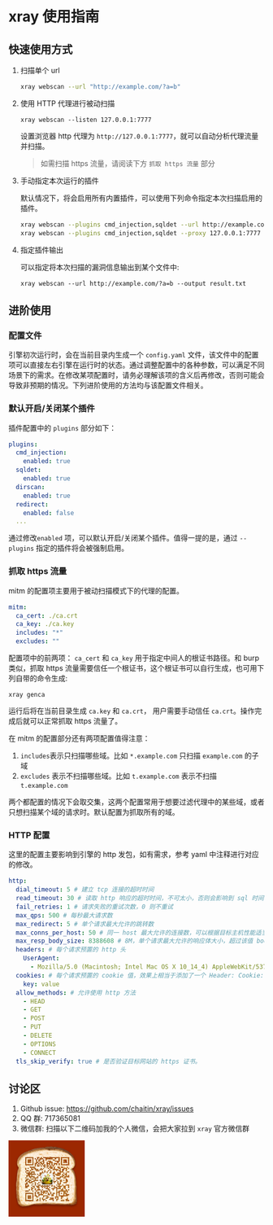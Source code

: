 

# xray 使用指南
    

## 快速使用方式

1. 扫描单个 url
    
    ```bash
    xray webscan --url "http://example.com/?a=b"
    ```

1. 使用 HTTP 代理进行被动扫描
    
    ```
    xray webscan --listen 127.0.0.1:7777
    ```
   设置浏览器 http 代理为 `http://127.0.0.1:7777`，就可以自动分析代理流量并扫描。
   
   >如需扫描 https 流量，请阅读下方 `抓取 https 流量` 部分

1. 手动指定本次运行的插件
   
   默认情况下，将会启用所有内置插件，可以使用下列命令指定本次扫描启用的插件。
   
   ```bash
   xray webscan --plugins cmd_injection,sqldet --url http://example.com
   xray webscan --plugins cmd_injection,sqldet --proxy 127.0.0.1:7777
   ```
      
1. 指定插件输出

    可以指定将本次扫描的漏洞信息输出到某个文件中:
    
    ```
    xray webscan --url http://example.com/?a=b --output result.txt
    ```

   
## 进阶使用

### 配置文件

引擎初次运行时，会在当前目录内生成一个 `config.yaml` 文件，该文件中的配置项可以直接左右引擎在运行时的状态。通过调整配置中的各种参数，可以满足不同场景下的需求。在修改某项配置时，请务必理解该项的含义后再修改，否则可能会导致非预期的情况。下列进阶使用的方法均与该配置文件相关。

### 默认开启/关闭某个插件

插件配置中的 `plugins` 部分如下：

```yaml
plugins:
  cmd_injection:
    enabled: true
  sqldet:
    enabled: true
  dirscan:
    enabled: true
  redirect:
    enabled: false
  ...
```

通过修改`enabled` 项，可以默认开启/关闭某个插件。值得一提的是，通过 `--plugins` 指定的插件将会被强制启用。

### 抓取 https 流量

mitm 的配置项主要用于被动扫描模式下的代理的配置。

```yaml
mitm:
  ca_cert: ./ca.crt
  ca_key: ./ca.key
  includes: "*"
  excludes: ""
```

配置项中的前两项： `ca_cert` 和 `ca_key` 用于指定中间人的根证书路径。和 burp 类似，抓取 https 流量需要信任一个根证书，这个根证书可以自行生成，也可用下列自带的命令生成:

```
xray genca
```


运行后将在当前目录生成 `ca.key` 和 `ca.crt`， 用户需要手动信任 `ca.crt`。操作完成后就可以正常抓取 https 流量了。

在 mitm 的配置部分还有两项配置值得注意：

1. `includes`表示只扫描哪些域。比如 `*.example.com` 只扫描 `example.com` 的子域
1. `excludes` 表示不扫描哪些域。比如 `t.example.com` 表示不扫描 `t.example.com`

两个都配置的情况下会取交集，这两个配置常用于想要过滤代理中的某些域，或者只想扫描某个域的请求时。默认配置为抓取所有的域。

### HTTP 配置

这里的配置主要影响到引擎的 http 发包，如有需求，参考 yaml 中注释进行对应的修改。

```yaml
http:
  dial_timeout: 5 # 建立 tcp 连接的超时时间
  read_timeout: 30 # 读取 http 响应的超时时间，不可太小，否则会影响到 sql 时间盲注的判断
  fail_retries: 1 # 请求失败的重试次数，0 则不重试
  max_qps: 500 # 每秒最大请求数
  max_redirect: 5 # 单个请求最大允许的跳转数
  max_conns_per_host: 50 # 同一 host 最大允许的连接数，可以根据目标主机性能适当增大。
  max_resp_body_size: 8388608 # 8M，单个请求最大允许的响应体大小，超过该值 body 就会被截断
  headers: # 每个请求预置的 http 头
    UserAgent:
      - Mozilla/5.0 (Macintosh; Intel Mac OS X 10_14_4) AppleWebKit/537.36 (KHTML, like Gecko) Chrome/74.0.3729.169
  cookies: # 每个请求预置的 cookie 值，效果上相当于添加了一个 Header: Cookie: key=value
    key: value
  allow_methods: # 允许使用 http 方法
    - HEAD
    - GET
    - POST
    - PUT
    - DELETE
    - OPTIONS
    - CONNECT
  tls_skip_verify: true # 是否验证目标网站的 https 证书。
```

## 讨论区

1. Github issue: https://github.com/chaitin/xray/issues
2. QQ 群: 717365081
3. 微信群: 扫描以下二维码加我的个人微信，会把大家拉到 `xray` 官方微信群    
 
<img src="./assets/wechat.jpg" height="150px">
